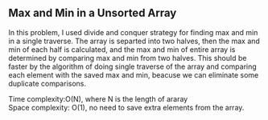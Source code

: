 ## Max and Min in a Unsorted Array

In this problem, I used divide and conquer strategy for finding max and min in a single traverse. The array is separted into two halves, then the max and min of each half is calculated, and the max and min of entire array is determined by comparing max and min from two halves. This should be faster by the algorithm of doing single traverse of the array and comparing each element with the saved max and min,  beacuse we can eliminate some duplicate comparisons. 

Time complexity:O(N), where N is the length of araray  
Space complexity: O(1), no need to save extra elements from the array.  
